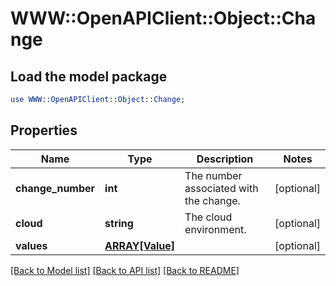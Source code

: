 # WWW::OpenAPIClient::Object::Change

## Load the model package
```perl
use WWW::OpenAPIClient::Object::Change;
```

## Properties
Name | Type | Description | Notes
------------ | ------------- | ------------- | -------------
**change_number** | **int** | The number associated with the change. | [optional] 
**cloud** | **string** | The cloud environment. | [optional] 
**values** | [**ARRAY[Value]**](Value.md) |  | [optional] 

[[Back to Model list]](../README.md#documentation-for-models) [[Back to API list]](../README.md#documentation-for-api-endpoints) [[Back to README]](../README.md)


